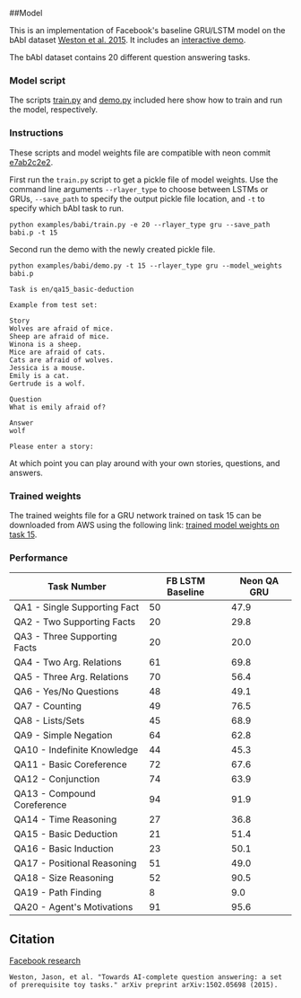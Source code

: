 ##Model

This is an implementation of Facebook's baseline GRU/LSTM model on the bAbI dataset 
[Weston et al. 2015](https://research.facebook.com/researchers/1543934539189348).
It includes an [interactive demo](https://gist.github.com/SNagappan/a7be6ce6e75c36c7406e#file-demo-py).

The bAbI dataset contains 20 different question answering tasks.

### Model script

The scripts [train.py](https://github.com/nervanazoo/NervanaModelZoo/blob/master/NLP/QandA/bAbI/train.py)
and [demo.py](https://github.com/nervanazoo/NervanaModelZoo/blob/master/NLP/QandA/bAbI/demo.py) included
here show how to train and run the model, respectively.

### Instructions

These scripts and model weights file are compatible with neon commit [e7ab2c2e2](https://github.com/NervanaSystems/neon/commit/e7ab2c2e27f113a4d36d17ba8c79546faed7d916).

First run the `train.py` script to get a pickle file of model weights. Use the command line arguments `--rlayer_type` 
to choose between LSTMs or GRUs, `--save_path` to specify the output pickle file location, and `-t` to specify which
bAbI task to run.
```
python examples/babi/train.py -e 20 --rlayer_type gru --save_path babi.p -t 15
```

Second run the demo with the newly created pickle file.
```
python examples/babi/demo.py -t 15 --rlayer_type gru --model_weights babi.p
```
```
Task is en/qa15_basic-deduction

Example from test set:

Story
Wolves are afraid of mice.
Sheep are afraid of mice.
Winona is a sheep.
Mice are afraid of cats.
Cats are afraid of wolves.
Jessica is a mouse.
Emily is a cat.
Gertrude is a wolf.

Question
What is emily afraid of?

Answer
wolf

Please enter a story:
```
At which point you can play around with your own stories, questions, and answers.

### Trained weights
The trained weights file for a GRU network trained on task 15 can be downloaded from AWS using the following link: [trained model weights on task 15](https://s3-us-west-1.amazonaws.com/nervana-modelzoo/bAbI/babi_task15.p).

### Performance
Task Number                  | FB LSTM Baseline | Neon QA GRU
---                          | ---              | ---
QA1 - Single Supporting Fact | 50               |  47.9
QA2 - Two Supporting Facts   | 20               |  29.8
QA3 - Three Supporting Facts | 20               |  20.0
QA4 - Two Arg. Relations     | 61               |  69.8
QA5 - Three Arg. Relations   | 70               |  56.4
QA6 - Yes/No Questions       | 48               |  49.1
QA7 - Counting               | 49               |  76.5
QA8 - Lists/Sets             | 45               |  68.9
QA9 - Simple Negation        | 64               |  62.8
QA10 - Indefinite Knowledge  | 44               |  45.3
QA11 - Basic Coreference     | 72               |  67.6
QA12 - Conjunction           | 74               |  63.9
QA13 - Compound Coreference  | 94               |  91.9
QA14 - Time Reasoning        | 27               |  36.8
QA15 - Basic Deduction       | 21               |  51.4
QA16 - Basic Induction       | 23               |  50.1
QA17 - Positional Reasoning  | 51               |  49.0
QA18 - Size Reasoning        | 52               |  90.5
QA19 - Path Finding          | 8                |   9.0
QA20 - Agent's Motivations   | 91               |  95.6

## Citation

[Facebook research](https://research.facebook.com/researchers/1543934539189348)

```
Weston, Jason, et al. "Towards AI-complete question answering: a set of prerequisite toy tasks." arXiv preprint arXiv:1502.05698 (2015).
```
